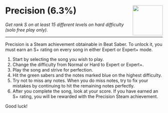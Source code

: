 # Precision (6.3%) <img style="float: right;" src="https://cdn.cloudflare.steamstatic.com/steamcommunity/public/images/apps/620980/eb4594348846e9fb52bc8ee0f94d252c8a1d1677.jpg" width="96" height="96">

_Get rank S on at least 15 different levels on hard difficulty (solo free play only)._

---

Precision is a Steam achievement obtainable in Beat Saber. To unlock it, you must earn an S+ rating on every song in either Expert or Expert+ mode.

1. Start by selecting the song you wish to play. 
2. Change the difficulty from Normal or Hard to Expert or Expert+.
3. Play the song and strive for perfection. 
4. Hit the green sabers and the notes marked blue on the highest difficulty.
5. Try not to miss any notes. When you do miss notes, try to fix your mistakes by continuing to hit the remaining notes perfectly.
6. After you complete the song, look at your score. If you have earned an S+ rating, you will be rewarded with the Precision Steam achievement. 

Good luck!